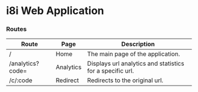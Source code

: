 # i8i Web Application

### Routes

| Route            | Page      | Description                                               |
| ---------------- | --------- | --------------------------------------------------------- |
| /                | Home      | The main page of the application.                         |
| /analytics?code= | Analytics | Displays url analytics and statistics for a specific url. |
| /c/:code         | Redirect  | Redirects to the original url.                            |
